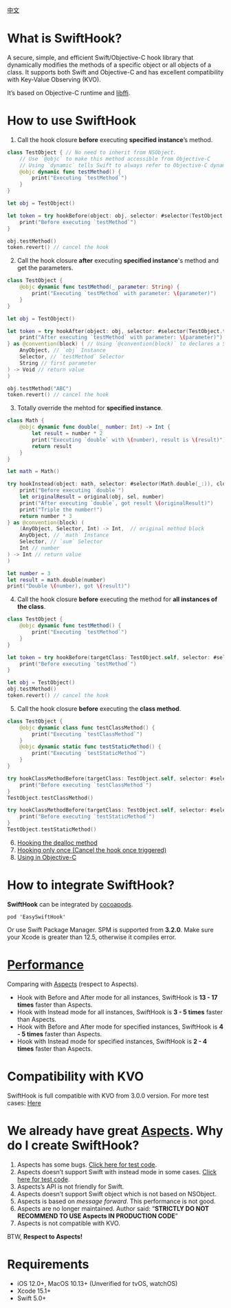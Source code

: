 [中文](Documents/README.zh-Hans.md)

# What is SwiftHook?

A secure, simple, and efficient Swift/Objective-C hook library that dynamically modifies the methods of a specific object or all objects of a class. It supports both Swift and Objective-C and has excellent compatibility with Key-Value Observing (KVO).

It’s based on Objective-C runtime and [libffi](https://github.com/libffi/libffi).

# How to use SwiftHook

1. Call the hook closure **before** executing **specified instance**’s method.

```swift
class TestObject { // No need to inherit from NSObject.
    // Use `@objc` to make this method accessible from Objective-C
    // Using `dynamic` tells Swift to always refer to Objective-C dynamic dispatch
    @objc dynamic func testMethod() {
        print("Executing `testMethod`")
    }
}

let obj = TestObject()

let token = try hookBefore(object: obj, selector: #selector(TestObject.testMethod)) {
    print("Before executing `testMethod`")
}

obj.testMethod()
token.revert() // cancel the hook
```

2. Call the hook closure **after** executing **specified instance**'s method and get the parameters.

```swift
class TestObject {
    @objc dynamic func testMethod(_ parameter: String) {
        print("Executing `testMethod` with parameter: \(parameter)")
    }
}

let obj = TestObject()

let token = try hookAfter(object: obj, selector: #selector(TestObject.testMethod(_:)), closure: { obj, sel, parameter in
    print("After executing `testMethod` with parameter: \(parameter)")
} as @convention(block) ( // Using `@convention(block)` to declares a Swift closure as an Objective-C block
    AnyObject, // `obj` Instance
    Selector, // `testMethod` Selector
    String // first parameter
) -> Void // return value
)

obj.testMethod("ABC")
token.revert() // cancel the hook
```

3. Totally override the mehtod for **specified instance**.

```swift
class Math {
    @objc dynamic func double(_ number: Int) -> Int {
        let result = number * 2
        print("Executing `double` with \(number), result is \(result)")
        return result
    }
}

let math = Math()

try hookInstead(object: math, selector: #selector(Math.double(_:)), closure: { original, obj, sel, number in
    print("Before executing `double`")
    let originalResult = original(obj, sel, number)
    print("After executing `double`, got result \(originalResult)")
    print("Triple the number!")
    return number * 3
} as @convention(block) (
    (AnyObject, Selector, Int) -> Int,  // original method block
    AnyObject, // `math` Instance
    Selector, // `sum` Selector
    Int // number
) -> Int // return value
)

let number = 3
let result = math.double(number)
print("Double \(number), got \(result)")
```

4. Call the hook closure **before** executing the method for **all instances of the class**.

```swift
class TestObject {
    @objc dynamic func testMethod() {
        print("Executing `testMethod`")
    }
}

let token = try hookBefore(targetClass: TestObject.self, selector: #selector(TestObject.testMethod)) {
    print("Before executing `testMethod`")
}

let obj = TestObject()
obj.testMethod()
token.revert() // cancel the hook
```

5. Call the hook closure **before** executing the **class method**.

```swift
class TestObject {
    @objc dynamic class func testClassMethod() {
        print("Executing `testClassMethod`")
    }
    @objc dynamic static func testStaticMethod() {
        print("Executing `testStaticMethod`")
    }
}

try hookClassMethodBefore(targetClass: TestObject.self, selector: #selector(TestObject.testClassMethod)) {
    print("Before executing `testClassMethod`")
}
TestObject.testClassMethod()

try hookClassMethodBefore(targetClass: TestObject.self, selector: #selector(TestObject.testStaticMethod)) {
    print("Before executing `testStaticMethod`")
}
TestObject.testStaticMethod()
```

6. [Hooking the dealloc method](SwiftHookTests/SwiftAPITests/HookAllInstancesTests.swift#L252)
7. [Hooking only once (Cancel the hook once triggered)](SwiftHookTests/SwiftAPITests/HookOnceTests.swift)
8. [Using in Objective-C](SwiftHookTests/OCAPITests)

# How to integrate SwiftHook?

**SwiftHook** can be integrated by [cocoapods](https://cocoapods.org/). 

```
pod 'EasySwiftHook'
```

Or use Swift Package Manager. SPM is supported from **3.2.0**. Make sure your Xcode is greater than 12.5, otherwise it compiles error.

# [Performance](Documents/PERFORMANCE.md)

Comparing with [Aspects](https://github.com/steipete/Aspects) (respect to Aspects).

* Hook with Before and After mode for all instances, SwiftHook is **13 - 17 times** faster than Aspects.
* Hook with Instead mode for all instances, SwiftHook is **3 - 5 times** faster than Aspects.
* Hook with Before and After mode for specified instances, SwiftHook is **4 - 5 times** faster than Aspects.
* Hook with Instead mode for specified instances, SwiftHook is **2 - 4 times** faster than Aspects.

# Compatibility with KVO

SwiftHook is full compatible with KVO from 3.0.0 version.
For more test cases: [Here](SwiftHookTests/Advanced/CompatibilityTests.swift)

# We already have great [Aspects](https://github.com/steipete/Aspects). Why do I create SwiftHook?

1. Aspects has some bugs. [Click here for test code](SwiftHookTests/AspectsTests/AspectsErrorTests.m).
2. Aspects doesn’t support Swift with instead mode in some cases. [Click here for test code](SwiftHookTests/AspectsTests/AspectsSwiftTests.swift).
3. Aspects’s API is not friendly for Swift.
4. Aspects doesn’t support Swift object which is not based on NSObject.
5. Aspects is based on *message forward*. This performance is not good.
6. Aspects are no longer maintained. Author said: “**STRICTLY DO NOT RECOMMEND TO USE Aspects IN PRODUCTION CODE**”
7. Aspects is not compatible with KVO.

BTW, **Respect to Aspects!**

# Requirements

- iOS 12.0+, MacOS 10.13+ (Unverified for tvOS, watchOS)
- Xcode 15.1+
- Swift 5.0+
